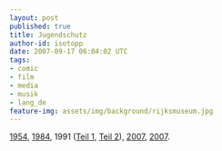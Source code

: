```yaml
---
layout: post
published: true
title: Jugendschutz
author-id: isotopp
date: 2007-09-17 06:04:02 UTC
tags:
- comic
- film
- media
- musik
- lang_de
feature-img: assets/img/background/rijksmuseum.jpg
---
```

<a href="http://en.wikipedia.org/wiki/Comics_Code_Authority#1954_Code_highlights">1954</a>, <a href="http://www.dailymotion.com/relevance/search/mama+papa+zombie/video/224679">1984</a>, 1991 (<a href="http://youtube.com/watch?v=my0K8_bohHw">Teil 1</a>, <a href="http://youtube.com/watch?v=TJoCFiQxxo8">Teil 2</a>), <a href="http://www.heise.de/newsticker/meldung/95758">2007</a>, <a href="http://youtube.com/watch?v=nA7LynKyUCM">2007</a>.
